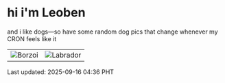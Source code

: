 # hi i'm Leoben

and i like dogs—so have some random dog pics that change whenever my CRON feels like it

|  |  |
|--------|----------|
| ![Borzoi](https://random-dog-vercel.vercel.app/api/random-borzoi?v=1757968578) | ![Labrador](https://random-dog-vercel.vercel.app/api/random-labrador?v=1757968578) |

Last updated: 2025-09-16 04:36 PHT
